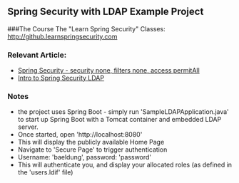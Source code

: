 
## Spring Security with LDAP Example Project

###The Course
The "Learn Spring Security" Classes: http://github.learnspringsecurity.com

### Relevant Article: 
- [Spring Security - security none, filters none, access permitAll](http://www.baeldung.com/security-none-filters-none-access-permitAll)
- [Intro to Spring Security LDAP](http://www.baeldung.com/spring-security-ldap)

### Notes
- the project uses Spring Boot - simply run 'SampleLDAPApplication.java' to start up Spring Boot with a Tomcat container and embedded LDAP server.
- Once started, open 'http://localhost:8080'
- This will display the publicly available Home Page
- Navigate to 'Secure Page' to trigger authentication
- Username: 'baeldung', password: 'password'
- This will authenticate you, and display your allocated roles (as defined in the 'users.ldif' file)

